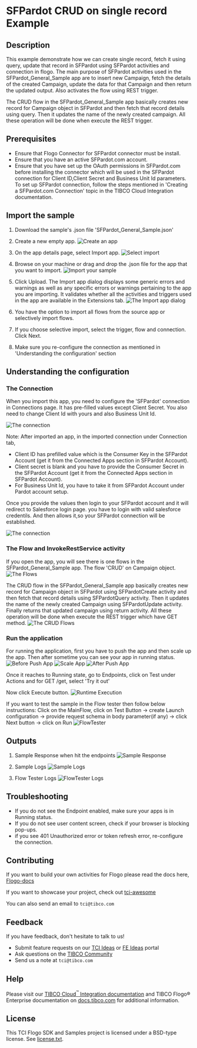 # SFPardot CRUD on single record Example


## Description

This example demonstrate how we can create single record, fetch it using query, update that record in SFPardot using SFPardot activities and connection in flogo.
The main purpose of SFPardot activities used in the SFPardot_General_Sample app are to insert new Campaign, fetch the details of the created Campaign, update the data for that Campaign and then return the updated output. Also activates the flow using REST trigger.

The CRUD flow in the SFPardot_General_Sample app basically creates new record for Campaign object in SFPardot and then fetch that record details using query. Then it updates the name of the newly created campaign. All these operation will be done when execute the REST trigger.


## Prerequisites

* Ensure that Flogo Connector for SFPardot connector must be install.
* Ensure that you have an active SFPardot.com account.
* Ensure that you have set up the OAuth permissions in SFPardot.com before installing the connector which will be used in the SFPardot connection for Client ID,Client Secret and Business Unit Id parameters. To set up SFPardot connection, follow the steps mentioned in 'Creating a SFPardot.com Connection' topic in the TIBCO Cloud Integration documentation.

## Import the sample

1. Download the sample's .json file 'SFPardot_General_Sample.json'

2. Create a new empty app.
![Create an app](../../../import-screenshots/sfpardot_screenshots/1.png)

3. On the app details page, select Import app.
![Select import](../../../import-screenshots/sfpardot_screenshots/2.png)

4. Browse on your machine or drag and drop the .json file for the app that you want to import.
![Import your sample](../../../import-screenshots/sfpardot_screenshots/3.png)

5. Click Upload. The Import app dialog displays some generic errors and warnings as well as any specific errors or warnings pertaining to the app you are importing. It validates whether all the activities and triggers used in the app are available in the Extensions tab.
![The Import app dialog](../../../import-screenshots/sfpardot_screenshots/4.png)

6. You have the option to import all flows from the source app or selectively import flows.

7. If you choose selective import, select the trigger, flow and connection. Click Next.

8. Make sure you re-configure the connection as mentioned in 'Understanding the configuration' section

## Understanding the configuration

### The Connection
When you import this app, you need to configure the 'SFPardot' connection in Connections page. It has pre-filled values except Client Secret. You also need to change Client Id with yours and also Business Unit Id.

![The connection](../../../import-screenshots/sfpardot_screenshots/ImportSFPardotConnection.png)

Note: After imported an app, in the imported connection under Connection tab,
* Client ID has prefilled value which is the Consumer Key in the SFPardot Account (get it from the Connected Apps section in SFPardot Account).
* Client secret is blank and you have to provide the Consumer Secret in the SFPardot Account (get it from the Connected Apps section in SFPardot Account).
* For Business Unit Id, you have to take it from SFPardot Account under Pardot account setup.

Once you provide the values then login to your SFPardot account and it will redirect to Salesforce login page. you have to login with valid salesforce credentils. And then allows it,so your SFPardot connection will be established.

![The connection](../../../import-screenshots/sfpardot_screenshots/SFPardotLogin.png)

### The Flow and InvokeRestService activity
If you open the app, you will see there is one flows in the SFPardot_General_Sample app. The flow 'CRUD' on Campaign object.
![The Flows](../../../import-screenshots/sfpardot_screenshots/CRUDFlow.png)

The CRUD flow in the SFPardot_General_Sample app basically creates new record for Campaign object in SFPardot using SFPardotCreate activity and then fetch that record details using SFPardotQuery activity. Then it updates the name of the newly created Campaign using SFPardotUpdate activity. Finally returns that updated campaign using return activity. All these operation will be done when execute the REST trigger which have GET method.
![The CRUD Flows](../../../import-screenshots/sfpardot_screenshots/CRUDFlowactivities.png)


### Run the application
For running the application, first you have to push the app and then scale up the app. Then after sometime you can see your app in running status.
![Before Push App](../../../import-screenshots/sfpardot_screenshots/NotDeployedState.png)
![Scale App](../../../import-screenshots/sfpardot_screenshots/ScaleApp.png)
![After Push App](../../../import-screenshots/sfpardot_screenshots/AfterPushAppRunningState.png)

Once it reaches to Running state, go to Endpoints, click on Test under Actions and for GET /get, select 'Try it out'

Now click Execute button.
![Runtime Execution](../../../import-screenshots/sfpardot_screenshots/RESTRequest.png)

If you want to test the sample in the Flow tester then follow below instructions:
Click on the MainFlow, click on Test Button -> create Launch configuration -> provide request schema in body parameter(if any) -> click Next button -> click on Run
![FlowTester](../../../import-screenshots/sfpardot_screenshots/Flowtester.png)

## Outputs

1. Sample Response when hit the endpoints
![Sample Response](../../../import-screenshots/sfpardot_screenshots/RuntimeExecution.png)

2. Sample Logs
![Sample Logs](../../../import-screenshots/sfpardot_screenshots/SampleLogs.png)

3. Flow Tester Logs
![FlowTester Logs](../../../import-screenshots/sfpardot_screenshots/FlowTesterLogs.png)


## Troubleshooting

* If you do not see the Endpoint enabled, make sure your apps is in Running status.
* If you do not see user content screen, check if your browser is blocking pop-ups.
* if you see 401 Unauthorized error or token refresh error, re-configure the connection.

## Contributing
If you want to build your own activities for Flogo please read the docs here, [Flogo-docs](https://tibcosoftware.github.io/flogo/)

If you want to showcase your project, check out [tci-awesome](https://github.com/TIBCOSoftware/tci-awesome)

You can also send an email to `tci@tibco.com`

## Feedback
If you have feedback, don't hesitate to talk to us!

* Submit feature requests on our [TCI Ideas](https://ideas.tibco.com/?project=TCI) or [FE Ideas](https://ideas.tibco.com/?project=FE) portal
* Ask questions on the [TIBCO Community](https://community.tibco.com/answers/product/344006)
* Send us a note at `tci@tibco.com`

## Help
Please visit our [TIBCO Cloud<sup>&trade;</sup> Integration documentation](https://integration.cloud.tibco.com/docs/) and TIBCO Flogo® Enterprise documentation on [docs.tibco.com](https://docs.tibco.com/) for additional information.

## License
This TCI Flogo SDK and Samples project is licensed under a BSD-type license. See [license.txt](license.txt).
